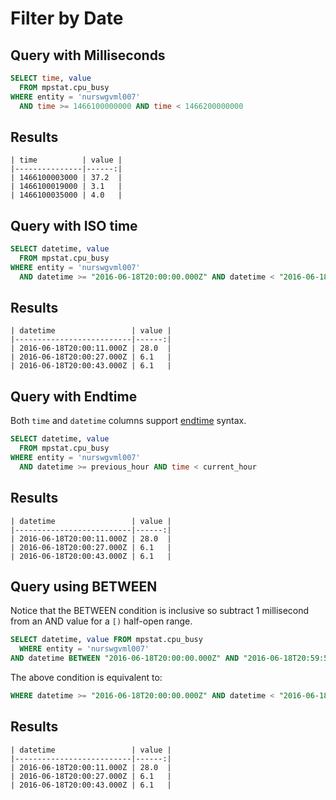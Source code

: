 # Filter by Date

## Query with Milliseconds

```sql
SELECT time, value 
  FROM mpstat.cpu_busy 
WHERE entity = 'nurswgvml007' 
  AND time >= 1466100000000 AND time < 1466200000000
```

## Results

```ls
| time          | value | 
|---------------|------:| 
| 1466100003000 | 37.2  | 
| 1466100019000 | 3.1   | 
| 1466100035000 | 4.0   | 
```

## Query with ISO time

```sql
SELECT datetime, value 
  FROM mpstat.cpu_busy 
WHERE entity = 'nurswgvml007' 
  AND datetime >= "2016-06-18T20:00:00.000Z" AND datetime < "2016-06-18T21:00:00.000Z"
```

## Results

```ls
| datetime                 | value | 
|--------------------------|------:| 
| 2016-06-18T20:00:11.000Z | 28.0  | 
| 2016-06-18T20:00:27.000Z | 6.1   | 
| 2016-06-18T20:00:43.000Z | 6.1   | 
```

## Query with Endtime

Both `time` and `datetime` columns support [endtime](/end-time-syntax.md) syntax.

```sql
SELECT datetime, value 
  FROM mpstat.cpu_busy 
WHERE entity = 'nurswgvml007' 
  AND datetime >= previous_hour AND time < current_hour
```

## Results

```ls
| datetime                 | value | 
|--------------------------|------:| 
| 2016-06-18T20:00:11.000Z | 28.0  | 
| 2016-06-18T20:00:27.000Z | 6.1   | 
| 2016-06-18T20:00:43.000Z | 6.1   | 
```

## Query using BETWEEN

Notice that the BETWEEN condition is inclusive so subtract 1 millisecond from an AND value for a `[)` half-open range.

```sql
SELECT datetime, value FROM mpstat.cpu_busy 
  WHERE entity = 'nurswgvml007' 
AND datetime BETWEEN "2016-06-18T20:00:00.000Z" AND "2016-06-18T20:59:59.999Z"
```

The above condition is equivalent to:

```sql
WHERE datetime >= "2016-06-18T20:00:00.000Z" AND datetime < "2016-06-18T21:00:00.000Z"
```

## Results

```ls
| datetime                 | value | 
|--------------------------|------:| 
| 2016-06-18T20:00:11.000Z | 28.0  | 
| 2016-06-18T20:00:27.000Z | 6.1   | 
| 2016-06-18T20:00:43.000Z | 6.1   | 
```
